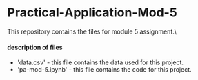 # Practical-Application-Mod-5
This repository contains the files for module 5 assignment.\

#### description of files
- 'data.csv' - this file contains the data used for this project.
- 'pa-mod-5.ipynb' - this file contains the code for this project.
